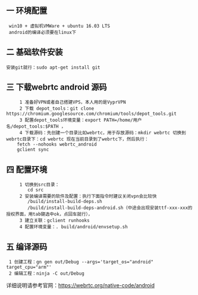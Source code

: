 ## 一 环境配置
     win10 + 虚拟机VMWare + ubuntu 16.03 LTS  
     android的编译必须要在linux下

## 二 基础软件安装
    安装git就行：sudo apt-get install git

## 三 下载webrtc android 源码
```
     1 准备好VPN或者自己搭建VPS，本人用的是VyprVPN
     2 下载 depot_tools：git clone https://chromium.googlesource.com/chromium/tools/depot_tools.git
     3 配置depot_tools环境变量：export PATH=/home/用户名/depot_tools:$PATH ，
     4 下载源码：先创建一个目录比如webrtc，用于存放源码：mkdir webrtc 切换到webrtc目录下：cd webrtc 现在当前目录到了webrtc下，然后执行：
	fetch --nohooks webrtc_android
	gclient sync
```
## 四 配置环境
```
     1 切换到src目录：
     	cd src
     2 安装编译需要的软件及配置：执行下面指令时建议关闭vpn会比较快
     	/build/install-build-deps.sh
     	/build/install-build-deps-android.sh（中途会出现安装ttf-xxx-xxx的授权界面，用tab键选中ok，点回车就行），
     3 建立关联：gclient runhooks
     4 配置环境变量：. build/android/envsetup.sh
```
## 五 编译源码
     1 创建工程：gn gen out/Debug --args='target_os="android" target_cpu="arm"'
     2 编辑工程：ninja -C out/Debug


详细说明请参考官网：https://webrtc.org/native-code/android
